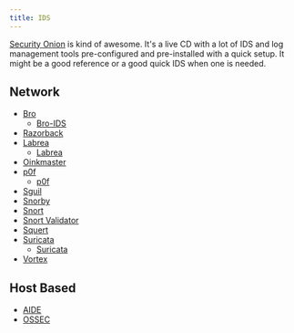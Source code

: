 ```yaml
---
title: IDS
---
```


[Security Onion][1] is kind of awesome. It's a live CD with a lot of IDS and
log management tools pre-configured and pre-installed with a quick setup. It
might be a good reference or a good quick IDS when one is needed.

## Network

* [Bro][2]
  * [Bro-IDS][3]
* [Razorback][4]
* [Labrea][5]
  * [Labrea][6]
* [Oinkmaster][7]
* [p0f][8]
  * [p0f][9]
* [Sguil][10]
* [Snorby][11]
* [Snort][12]
* [Snort Validator][13]
* [Squert][14]
* [Suricata][15]
  * [Suricata][16]
* [Vortex][17]

## Host Based

* [AIDE][18]
* [OSSEC][19]

[1]: http://securityonion.blogspot.com/
[2]: ../../linux/bro/
[3]: http://www.bro-ids.org/
[4]: http://labs.snort.org/razorback/
[5]: ../../linux/labrea/
[6]: http://labrea.sourceforge.net/labrea-info.html 
[7]: http://oinkmaster.sourceforge.net/
[8]: ../../linux/p0f/
[9]: http://lcamtuf.coredump.cx/p0f3/
[10]: http://sguil.sourceforge.net/
[11]: http://snorby.org/
[12]: http://www.snort.org/
[13]: http://doc.emergingthreats.net/bin/view/Main/SnortValidator
[14]: http://www.squertproject.org/
[15]: ../../linux/suricata/
[16]: http://www.openinfosecfoundation.org/
[17]: http://sourceforge.net/projects/vortex-ids/
[18]: ../../linux/aide/
[19]: http://www.ossec.net/

